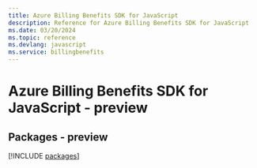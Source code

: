 ```yaml
---
title: Azure Billing Benefits SDK for JavaScript
description: Reference for Azure Billing Benefits SDK for JavaScript
ms.date: 03/20/2024
ms.topic: reference
ms.devlang: javascript
ms.service: billingbenefits
---
```

# Azure Billing Benefits SDK for JavaScript - preview
## Packages - preview
[!INCLUDE [packages](billing-benefits-index.md)]